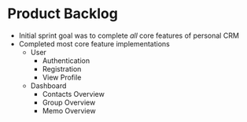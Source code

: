 # Product Backlog

-   Initial sprint goal was to complete _all_ core features of personal CRM
-   Completed most core feature implementations
    -   User
        -   Authentication
        -   Registration
        -   View Profile
    -   Dashboard
        -   Contacts Overview
        -   Group Overview
        -   Memo Overview
